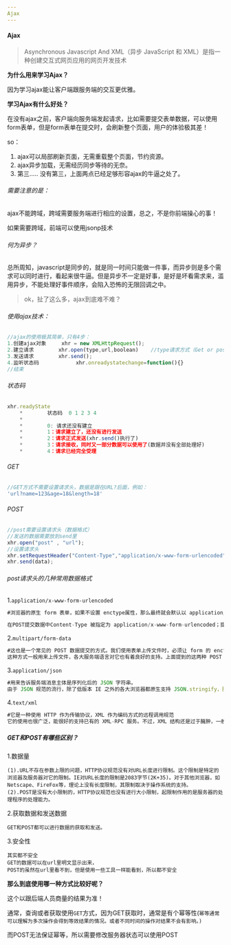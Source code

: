 ```yaml
---
Ajax
---
```


#### Ajax

> Asynchronous Javascript And XML（异步 JavaScript 和 XML）是指一种创建交互式网页应用的网页开发技术

**为什么用来学习Ajax？**

因为学习ajax能让客户端跟服务端的交互更优雅。

**学习Ajax有什么好处？**

在没有ajax之前，客户端向服务端发起请求，比如需要提交表单数据，可以使用form表单，但是form表单在提交时，会刷新整个页面，用户的体验极其差！

so：

1. ajax可以局部刷新页面，无需重载整个页面，节约资源。
2. ajax异步加载，无需经历同步等待的无奈。
3. 第三.....  没有第三，上面两点已经足够形容ajax的牛逼之处了。

###### 需要注意的是：

ajax不能跨域，跨域需要服务端进行相应的设置，总之，不是你前端操心的事！

如果需要跨域，前端可以使用jsonp技术

###### 何为异步？

总所周知，javascript是同步的，就是同一时间只能做一件事，而异步则是多个需求可以同时进行，看起来很牛逼。但是异步不一定是好事，是好是坏看需求来，滥用异步，不能处理好事件顺序，会陷入恐怖的无限回调之中。

> ok，扯了这么多，ajax到底难不难？

###### 使用ajax技术：

```js
//ajax的使用极其简单，只有4步：
1.创建ajax对象     xhr = new XMLHttpRequest();
2.建立请求        xhr.open(type,url,boolean)    //type请求方式（Get or post） url(后台接口) bool(是否异步 true是异步，false则同步)
3.发送请求        xhr.send();
4.监听状态码            xhr.onreadystatechange=function(){}
//结束
```

###### 状态码

```js
xhr.readyState
    *        状态码  0 1 2 3 4
    *
    *        0: 请求还没有建立
    *        1：请求建立了，还没有进行发送
    *        2：请求正式发送(xhr.send()执行了)
    *        3：请求接收，同时又一部分数据可以使用了(数据并没有全部处理好)
    *        4：请求已经完全受理
```

###### GET

```js
//GET方式不需要设置请求头，数据是跟在URL?后面，例如：
'url?name=123&age=18&length=18'
```

###### POST

```js
//post需要设置请求头（数据格式）
//发送的数据需要放到send里
xhr.open("post" , "url");
//设置请求头
xhr.setRequestHeader("Content-Type","application/x-www-form-urlencoded");
xhr.send(data);
```

###### post请求头的几种常用数据格式

1.`application/x-www-form-urlencoded`

```js
#浏览器的原生 form 表单，如果不设置 enctype属性，那么最终就会默认以 application/x-www-form-urlencoded 方式提交数据。

在POST提交数据中Content-Type 被指定为 application/x-www-form-urlencoded；提交的数据按照 key1=val1&key2=val2 的方式进行编码，key 和 val 都进行了 URL 转码。大部分服务端语言都对这种方式有很好的支持。很多时候，我们用 Ajax 提交数据时，也是使用这种方式。
```

2.`multipart/form-data`

```js
#这也是一个常见的 POST 数据提交的方式。我们使用表单上传文件时，必须让 form 的 enctype 等于这个值。
这种方式一般用来上传文件，各大服务端语言对它也有着良好的支持。上面提到的这两种 POST 数据的方式，都是浏览器原生支持的。
```

3.`application/json`

```js
#用来告诉服务端消息主体是序列化后的 JSON 字符串。
由于 JSON 规范的流行，除了低版本 IE 之外的各大浏览器都原生支持 JSON.stringify，服务端语言也都有处理 JSON 的函数，使用 JSON 不会遇上什么麻烦。
```

4.`text/xml`

```js
#它是一种使用 HTTP 作为传输协议，XML 作为编码方式的远程调用规范
它的使用也很广泛，能很好的支持已有的 XML-RPC 服务。不过，XML 结构还是过于臃肿，一般场景用 JSON 会更灵活方便。
```

##### GET和POST有哪些区别？

1.数据量

```
(1).URL不存在参数上限的问题，HTTP协议规范没有对URL长度进行限制。这个限制是特定的浏览器及服务器对它的限制。IE对URL长度的限制是2083字节(2K+35)。对于其他浏览器，如Netscape、FireFox等，理论上没有长度限制，其限制取决于操作系统的支持。
(2).POST是没有大小限制的，HTTP协议规范也没有进行大小限制，起限制作用的是服务器的处理程序的处理能力。
```

2.获取数据和发送数据

```
GET和POST都可以进行数据的获取和发送。
```

3.安全性

```
其实都不安全
GET的数据可以在url里明文显示出来，
POST的虽然在url里看不到，但是使用一些工具一样能看到，所以都不安全
```

**那么到底使用哪一种方式比较好呢？**

这个以跟后端人员商量的结果为准！

通常，查询或者获取使用`GET`方式，因为GET获取时，通常是有个幂等性(`幂等通常可以理解为多次操作会得到等效结果的情况。或者不同时间的操作对结果不会有影响。)`

而POST无法保证幂等，所以需要修改服务器状态可以使用POST
